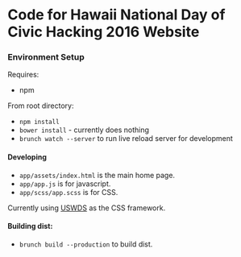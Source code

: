 # Code for Hawaii National Day of Civic Hacking 2016 Website

### Environment Setup

Requires:  
* npm
 
From root directory:
* `npm install`  
* `bower install` - currently does nothing
* `brunch watch --server` to run live reload server for development


####  Developing
* `app/assets/index.html` is the main home page.
* `app/app.js` is for javascript.
* `app/scss/app.scss` is for CSS.

Currently using [USWDS](https://playbook.cio.gov/designstandards/) as the CSS framework.


#### Building dist:
* `brunch build --production` to build dist.
